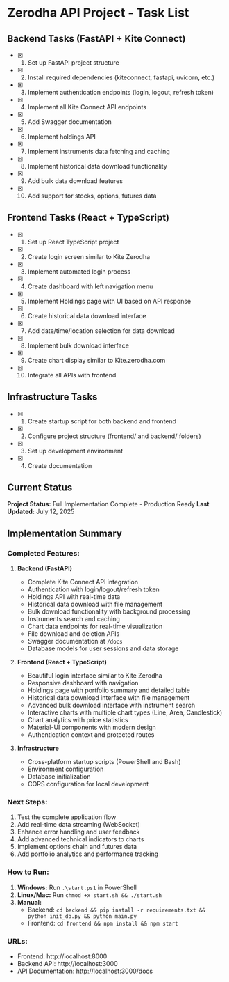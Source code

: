 # Zerodha API Project - Task List

## Backend Tasks (FastAPI + Kite Connect)

- [x] 1. Set up FastAPI project structure
- [x] 2. Install required dependencies (kiteconnect, fastapi, uvicorn, etc.)
- [x] 3. Implement authentication endpoints (login, logout, refresh token)
- [x] 4. Implement all Kite Connect API endpoints
- [x] 5. Add Swagger documentation
- [x] 6. Implement holdings API
- [x] 7. Implement instruments data fetching and caching
- [x] 8. Implement historical data download functionality
- [x] 9. Add bulk data download features
- [x] 10. Add support for stocks, options, futures data

## Frontend Tasks (React + TypeScript)

- [x] 1. Set up React TypeScript project
- [x] 2. Create login screen similar to Kite Zerodha
- [x] 3. Implement automated login process
- [x] 4. Create dashboard with left navigation menu
- [x] 5. Implement Holdings page with UI based on API response
- [x] 6. Create historical data download interface
- [x] 7. Add date/time/location selection for data download
- [x] 8. Implement bulk download interface
- [x] 9. Create chart display similar to Kite.zerodha.com
- [x] 10. Integrate all APIs with frontend

## Infrastructure Tasks

- [x] 1. Create startup script for both backend and frontend
- [x] 2. Configure project structure (frontend/ and backend/ folders)
- [x] 3. Set up development environment
- [x] 4. Create documentation

## Current Status

**Project Status:** Full Implementation Complete - Production Ready
**Last Updated:** July 12, 2025

## Implementation Summary

### Completed Features:
1. **Backend (FastAPI)**
   - Complete Kite Connect API integration
   - Authentication with login/logout/refresh token
   - Holdings API with real-time data
   - Historical data download with file management
   - Bulk download functionality with background processing
   - Instruments search and caching
   - Chart data endpoints for real-time visualization
   - File download and deletion APIs
   - Swagger documentation at `/docs`
   - Database models for user sessions and data storage

2. **Frontend (React + TypeScript)**
   - Beautiful login interface similar to Kite Zerodha
   - Responsive dashboard with navigation
   - Holdings page with portfolio summary and detailed table
   - Historical data download interface with file management
   - Advanced bulk download interface with instrument search
   - Interactive charts with multiple chart types (Line, Area, Candlestick)
   - Chart analytics with price statistics
   - Material-UI components with modern design
   - Authentication context and protected routes

3. **Infrastructure**
   - Cross-platform startup scripts (PowerShell and Bash)
   - Environment configuration
   - Database initialization
   - CORS configuration for local development

### Next Steps:
1. Test the complete application flow
2. Add real-time data streaming (WebSocket)
3. Enhance error handling and user feedback
4. Add advanced technical indicators to charts
5. Implement options chain and futures data
6. Add portfolio analytics and performance tracking

### How to Run:
1. **Windows:** Run `.\start.ps1` in PowerShell
2. **Linux/Mac:** Run `chmod +x start.sh && ./start.sh`
3. **Manual:** 
   - Backend: `cd backend && pip install -r requirements.txt && python init_db.py && python main.py`
   - Frontend: `cd frontend && npm install && npm start`

### URLs:
- Frontend: http://localhost:8000
- Backend API: http://localhost:3000
- API Documentation: http://localhost:3000/docs
